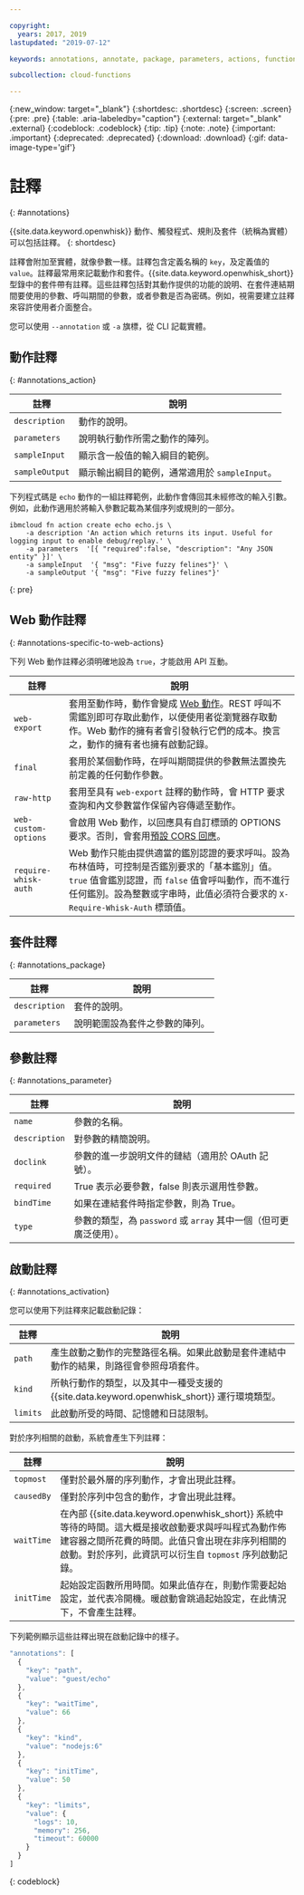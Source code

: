 ```yaml
---

copyright:
  years: 2017, 2019
lastupdated: "2019-07-12"

keywords: annotations, annotate, package, parameters, actions, functions

subcollection: cloud-functions

---
```


{:new_window: target="_blank"}
{:shortdesc: .shortdesc}
{:screen: .screen}
{:pre: .pre}
{:table: .aria-labeledby="caption"}
{:external: target="_blank" .external}
{:codeblock: .codeblock}
{:tip: .tip}
{:note: .note}
{:important: .important}
{:deprecated: .deprecated}
{:download: .download}
{:gif: data-image-type='gif'}


# 註釋
{: #annotations}

{{site.data.keyword.openwhisk}} 動作、觸發程式、規則及套件（統稱為實體）可以包括註釋。
{: shortdesc}

註釋會附加至實體，就像參數一樣。註釋包含定義名稱的 `key`，及定義值的 `value`。註釋最常用來記載動作和套件。{{site.data.keyword.openwhisk_short}} 型錄中的套件帶有註釋。這些註釋包括對其動作提供的功能的說明、在套件連結期間要使用的參數、呼叫期間的參數，或者參數是否為密碼。例如，視需要建立註釋來容許使用者介面整合。

您可以使用 `--annotation` 或 `-a` 旗標，從 CLI 記載實體。

## 動作註釋
{: #annotations_action}

|註釋|說明|
| --- | --- |
| `description` |動作的說明。|
|`parameters` |說明執行動作所需之動作的陣列。|
| `sampleInput` |顯示含一般值的輸入綱目的範例。|
| `sampleOutput` |顯示輸出綱目的範例，通常適用於 `sampleInput`。|



下列程式碼是 `echo` 動作的一組註釋範例，此動作會傳回其未經修改的輸入引數。例如，此動作適用於將輸入參數記載為某個序列或規則的一部分。

```
ibmcloud fn action create echo echo.js \
    -a description 'An action which returns its input. Useful for logging input to enable debug/replay.' \
    -a parameters  '[{ "required":false, "description": "Any JSON entity" }]' \
    -a sampleInput  '{ "msg": "Five fuzzy felines"}' \
    -a sampleOutput '{ "msg": "Five fuzzy felines"}'
```
{: pre}

## Web 動作註釋
{: #annotations-specific-to-web-actions}

下列 Web 動作註釋必須明確地設為 `true`，才能啟用 API 互動。

|註釋|說明|
| --- | --- | 
| `web-export` |套用至動作時，動作會變成 [Web 動作](/docs/openwhisk?topic=cloud-functions-actions_web)。REST 呼叫不需鑑別即可存取此動作，以便使用者從瀏覽器存取動作。Web 動作的擁有者會引發執行它們的成本。換言之，動作的擁有者也擁有啟動記錄。|
| `final` |套用於某個動作時，在呼叫期間提供的參數無法置換先前定義的任何動作參數。|
| `raw-http` |套用至具有 `web-export` 註釋的動作時，會 HTTP 要求查詢和內文參數當作保留內容傳遞至動作。|
| `web-custom-options` |會啟用 Web 動作，以回應具有自訂標頭的 OPTIONS 要求。否則，會套用[預設 CORS 回應](/docs/openwhisk?topic=cloud-functions-actions_web#actions_web_options)。|
| `require-whisk-auth` |Web 動作只能由提供適當的鑑別認證的要求呼叫。設為布林值時，可控制是否鑑別要求的「基本鑑別」值。`true` 值會鑑別認證，而 `false` 值會呼叫動作，而不進行任何鑑別。設為整數或字串時，此值必須符合要求的 `X-Require-Whisk-Auth` 標頭值。|

## 套件註釋
{: #annotations_package}

|註釋|說明|
| --- | --- |
| `description` |套件的說明。|
|`parameters` |說明範圍設為套件之參數的陣列。|

## 參數註釋
{: #annotations_parameter}

|註釋|說明|
| --- | --- |
| `name` |參數的名稱。|
| `description` |對參數的精簡說明。|
| `doclink` |參數的進一步說明文件的鏈結（適用於 OAuth 記號）。|
| `required` |True 表示必要參數，false 則表示選用性參數。|
| `bindTime` |如果在連結套件時指定參數，則為 True。|
| `type` |參數的類型，為 `password` 或 `array` 其中一個（但可更廣泛使用）。|

## 啟動註釋
{: #annotations_activation}

您可以使用下列註釋來記載啟動記錄：

|註釋|說明|
| --- | --- |
| `path` |產生啟動之動作的完整路徑名稱。如果此啟動是套件連結中動作的結果，則路徑會參照母項套件。|
| `kind` |所執行動作的類型，以及其中一種受支援的 {{site.data.keyword.openwhisk_short}} 運行環境類型。|
| `limits` |此啟動所受的時間、記憶體和日誌限制。|

對於序列相關的啟動，系統會產生下列註釋：

|註釋|說明|
| --- | --- |
| `topmost` |僅對於最外層的序列動作，才會出現此註釋。|
|`causedBy`|僅對於序列中包含的動作，才會出現此註釋。|
|`waitTime`|在內部 {{site.data.keyword.openwhisk_short}} 系統中等待的時間。這大概是接收啟動要求與呼叫程式為動作佈建容器之間所花費的時間。此值只會出現在非序列相關的啟動。對於序列，此資訊可以衍生自 `topmost` 序列啟動記錄。|
|`initTime`|起始設定函數所用時間。如果此值存在，則動作需要起始設定，並代表冷開機。暖啟動會跳過起始設定，在此情況下，不會產生註釋。|

下列範例顯示這些註釋出現在啟動記錄中的樣子。

```javascript
"annotations": [
  {
    "key": "path",
    "value": "guest/echo"
  },
  {
    "key": "waitTime",
    "value": 66
  },
  {
    "key": "kind",
    "value": "nodejs:6"
  },
  {
    "key": "initTime",
    "value": 50
  },
  {
    "key": "limits",
    "value": {
      "logs": 10,
      "memory": 256,
      "timeout": 60000
    }
  }
]
```
{: codeblock}




